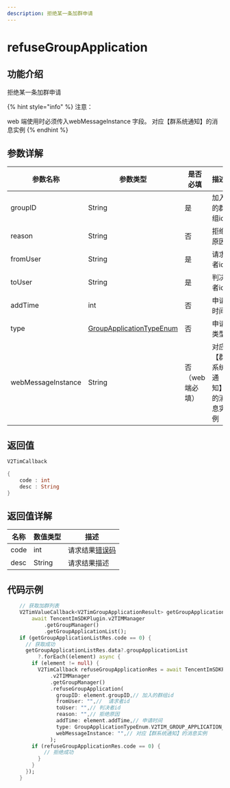 ```yaml
---
description: 拒绝某一条加群申请
---
```


# refuseGroupApplication

## 功能介绍

拒绝某一条加群申请

{% hint style="info" %}
注意：

web 端使用时必须传入webMessageInstance 字段。 对应【群系统通知】的消息实例
{% endhint %}

## 参数详解

| 参数名称               | 参数类型                                         | 是否必填      | 描述             |
| ------------------ | -------------------------------------------- | --------- | -------------- |
| groupID            | String                                       | 是         | 加入的群组id        |
| reason             | String                                       | 否         | 拒绝原因           |
| fromUser           | String                                       | 是         |  请求者id         |
| toUser             | String                                       | 是         | 判决者id          |
| addTime            | int                                          | 否         | 申请时间           |
| type               | [GroupApplicationTypeEnum](broken-reference) | 否         | 申请类型           |
| webMessageInstance | String                                       | 否（web端必填） | 对应【群系统通知】的消息实例 |

## 返回值

```dart
V2TimCallback

{
    code : int
    desc : String
}
```

## 返回值详解

| 名称   | 数值类型   | 描述                                                             |
| ---- | ------ | -------------------------------------------------------------- |
| code | int    | 请求结果[错误码](https://cloud.tencent.com/document/product/269/1671) |
| desc | String | 请求结果描述                                                         |

## 代码示例  &#x20;

```dart
    // 获取加群列表
    V2TimValueCallback<V2TimGroupApplicationResult> getGroupApplicationListRes =
        await TencentImSDKPlugin.v2TIMManager
            .getGroupManager()
            .getGroupApplicationList();
    if (getGroupApplicationListRes.code == 0) {
      // 获取成功
      getGroupApplicationListRes.data?.groupApplicationList
          ?.forEach((element) async {
        if (element != null) {
          V2TimCallback refuseGroupApplicationRes = await TencentImSDKPlugin
              .v2TIMManager
              .getGroupManager()
              .refuseGroupApplication(
                groupID: element.groupID,// 加入的群组id
                fromUser: "",//  请求者id
                toUser: "",// 判决者id
                reason: "",// 拒绝原因
                addTime: element.addTime,// 申请时间
                type: GroupApplicationTypeEnum.V2TIM_GROUP_APPLICATION_GET_TYPE_INVITE,// 申请类型
                webMessageInstance: "",// 对应【群系统通知】的消息实例
              );
        if (refuseGroupApplicationRes.code == 0) {
            // 拒绝成功
          }
        }
      });
    }
```
